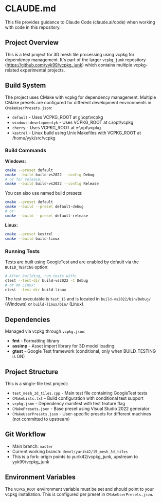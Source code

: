 # CLAUDE.md

This file provides guidance to Claude Code (claude.ai/code) when working with code in this repository.

## Project Overview

This is a test project for 3D mesh tile processing using vcpkg for dependency management. It's part of the larger `vcpkg_junk` repository (https://github.com/yyk99/vcpkg_junk) which contains multiple vcpkg-related experimental projects.

## Build System

The project uses CMake with vcpkg for dependency management. Multiple CMake presets are configured for different development environments in `CMakeUserPresets.json`:
- `default` - Uses VCPKG_ROOT at g:\opt\vcpkg
- `windows-developmentyk` - Uses VCPKG_ROOT at c:\opt\vcpkg
- `cherry` - Uses VCPKG_ROOT at e:\opt\vcpkg
- `kestrel` - Linux build using Unix Makefiles with VCPKG_ROOT at /home/yyk/src/vcpkg

### Build Commands

**Windows:**
```bash
cmake --preset default
cmake --build build-vs2022 --config Debug
# or for release:
cmake --build build-vs2022 --config Release
```

You can also use named build presets:
```bash
cmake --preset default
cmake --build --preset default-debug
# or:
cmake --build --preset default-release
```

**Linux:**
```bash
cmake --preset kestrel
cmake --build build-linux
```

### Running Tests

Tests are built using GoogleTest and are enabled by default via the `BUILD_TESTING` option:

```bash
# After building, run tests with:
ctest --test-dir build-vs2022 -C Debug
# or on Linux:
ctest --test-dir build-linux
```

The test executable is `test_15` and is located in `build-vs2022/bin/Debug/` (Windows) or `build-linux/bin/` (Linux).

## Dependencies

Managed via vcpkg through `vcpkg.json`:
- **fmt** - Formatting library
- **assimp** - Asset import library for 3D model loading
- **gtest** - Google Test framework (conditional, only when BUILD_TESTING is ON)

## Project Structure

This is a single-file test project:
- `test_mesh_3d_tiles.cpp` - Main test file containing GoogleTest tests
- `CMakeLists.txt` - Build configuration with conditional test support
- `vcpkg.json` - Dependency manifest with test feature flag
- `CMakePresets.json` - Base preset using Visual Studio 2022 generator
- `CMakeUserPresets.json` - User-specific presets for different machines (not committed to upstream)

## Git Workflow

- Main branch: `master`
- Current working branch: `devel/yurik42/15_mesh_3d_tiles`
- This is a fork: origin points to yurik42/vcpkg_junk, upstream to yyk99/vcpkg_junk

## Environment Variables

The `VCPKG_ROOT` environment variable must be set and should point to your vcpkg installation. This is configured per preset in `CMakeUserPresets.json`.
